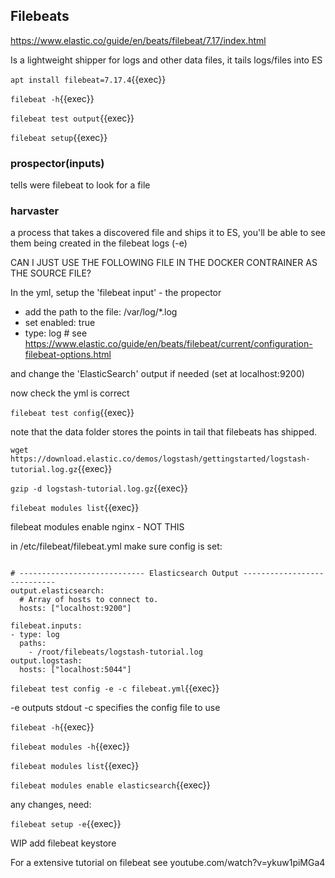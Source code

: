 ## Filebeats

https://www.elastic.co/guide/en/beats/filebeat/7.17/index.html

Is a lightweight shipper for logs and other data files, it tails logs/files into ES

`apt install filebeat=7.17.4`{{exec}}

`filebeat -h`{{exec}}

`filebeat test output`{{exec}}

`filebeat setup`{{exec}}

### prospector(inputs)

tells were filebeat to look for a file


### harvaster

a process that takes a discovered file and ships it to ES, you'll be able to see them being created in the filebeat logs (-e)

CAN I JUST USE THE FOLLOWING FILE IN THE DOCKER CONTRAINER AS THE SOURCE 
FILE?

In the yml, setup the 'filebeat input' - the propector

- add the path to the file: /var/log/*.log
- set enabled: true
- type: log  # see https://www.elastic.co/guide/en/beats/filebeat/current/configuration-filebeat-options.html 

and change the 'ElasticSearch' output if needed (set at localhost:9200)

now check the yml is correct

`filebeat test config`{{exec}}

note that the data folder stores the points in tail that filebeats has shipped.







`wget https://download.elastic.co/demos/logstash/gettingstarted/logstash-tutorial.log.gz`{{exec}}

`gzip -d logstash-tutorial.log.gz`{{exec}}


`filebeat modules list`{{exec}}

filebeat modules enable nginx  - NOT THIS

in /etc/filebeat/filebeat.yml  make sure config is set:

```

# ---------------------------- Elasticsearch Output ----------------------------
output.elasticsearch:
  # Array of hosts to connect to.
  hosts: ["localhost:9200"]

filebeat.inputs:
- type: log
  paths:
    - /root/filebeats/logstash-tutorial.log 
output.logstash:
  hosts: ["localhost:5044"]
```

`filebeat test config -e -c filebeat.yml`{{exec}}

-e outputs stdout
-c specifies the config file to use


`filebeat -h`{{exec}}


`filebeat modules -h`{{exec}}

`filebeat modules list`{{exec}}

`filebeat modules enable elasticsearch`{{exec}}

any changes, need:

`filebeat setup -e`{{exec}}

WIP add filebeat keystore


For a extensive tutorial on filebeat see
youtube.com/watch?v=ykuw1piMGa4




